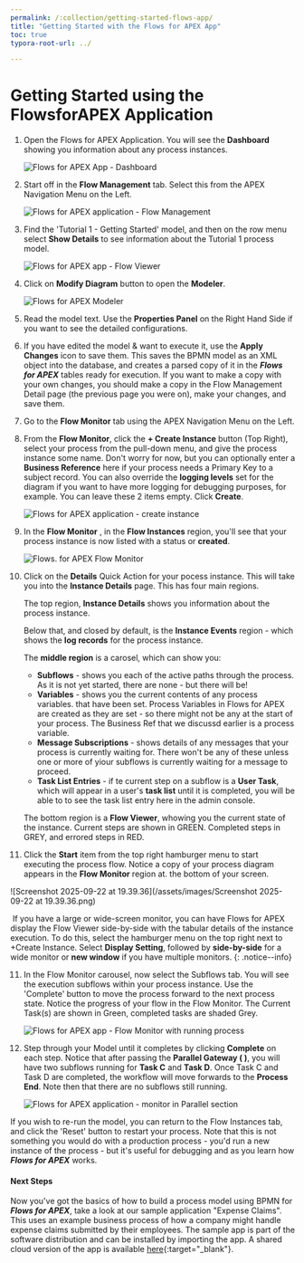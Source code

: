 ```yaml
---
permalink: /:collection/getting-started-flows-app/
title: "Getting Started with the Flows for APEX App"
toc: true
typora-root-url: ../

---
```


# Getting Started using the FlowsforAPEX Application

1. Open the Flows for APEX Application. You will see the **Dashboard** showing you information about any process instances.

   ![Flows for APEX App - Dashboard](/assets/images/f4a-app-tut-dashboard.png)

2. Start off in the **Flow Management** tab.  Select this from the APEX Navigation Menu on the Left.

   ![Flows for APEX application - Flow Management](/assets/images/f4a-app-tutorial-flow_mgmt.png)

3. Find the 'Tutorial 1 - Getting Started' model, and then on the row menu select **Show Details** to see information about the Tutorial 1 process model.

   ![Flows for APEX app - Flow Viewer](/assets/images/f4a-app-tutorial-flow-viewer.png)

4. Click on **Modify Diagram** button to open the **Modeler**.

   ![Flows for APEX Modeler](/assets/images/f4a-app-tutorial-modeler1.png)

5. Read the model text.  Use the **Properties Panel** on the Right Hand Side if you want to see the detailed configurations.

   

6. If you have edited the model & want to execute it, use the **Apply Changes** icon to save them.  This saves the BPMN model as an XML object into the database, and creates a parsed copy of it in the <b><i>Flows for APEX</i></b> tables ready for execution.  If you want to make a copy with your own changes, you should make a copy in the Flow Management Detail page (the previous page you were on), make your changes, and save them.

   

7. Go to the **Flow Monitor** tab using the APEX Navigation Menu on the Left.

   

8. From the **Flow Monitor**, click the **+ Create Instance** button (Top Right), select your process from the pull-down menu, and give the process instance some name.  Don't worry for now, but you can optionally enter a **Business Reference** here if your process needs a Primary Key to a subject record.  You can also override the **logging levels** set for the diagram if you want to have more logging for debugging purposes, for example.  You can leave these 2 items empty.  Click **Create**.

   ![Flows for APEX application - create instance](/assets/images/f4a-app-tutorial-create-instance.png)

9. In the **Flow Monitor** , in the **Flow Instances** region, you'll see that your process instance is now listed with a status or **created**.

   ![Flows. for APEX Flow Monitor](/assets/images/f4a-app-tutorial-flow-monitor-created.png)

10. Click on the **Details** Quick Action for your pocess instance.  This will take you into the **Instance Details** page.  This has four main regions.

    The top region, **Instance Details** shows you information about the process instance.

    Below that, and closed by default, is the **Instance Events** region - which shows the **log records** for the process instance.

    The **middle region** is a carosel, which can show you:

    - **Subflows** - shows you each of the active paths through the process.  As it is not yet started, there are none - but there will be!
    - **Variables** - shows you the current contents of any process variables. that have been set. Process Variables in Flows for APEX are created as they are set - so there might not be any at the start of your process.  The Business Ref that we discussd earlier is a process variable.
    - **Message Subscriptions** - shows details of any messages that your process is currently waiting for.  There won't be any of these unless one or more of yiour subflows is currently waiting for a message to proceed.
    - **Task List Entries** - if te current step on a subflow is a **User Task**, which will appear in a user's **task list** until it is completed, you will be able to to see the task list entry here in the admin console.

    The bottom region is a **Flow Viewer**, whowing you the current state of the instance.  Current steps are shown in GREEN.  Completed steps in GREY, and errored steps in RED.

11. Click the **Start** item from the top right hamburger menu to start executing the process flow.  Notice a copy of your process diagram appears  in the **Flow Monitor** region at. the bottom of your screen.

![Screenshot 2025-09-22 at 19.39.36](/assets/images/Screenshot 2025-09-22 at 19.39.36.png)

​	If you have a large or wide-screen monitor, you can have Flows for APEX display the Flow Viewer side-by-side with the tabular details of the instance execution.  To do this, select the hamburger menu on the top right next to +Create Instance.  Select **Display Setting**, followed by **side-by-side** for a wide monitor or **new window** if you have multiple monitors.
{: .notice--info}

11. In the Flow Monitor carousel, now select the Subflows tab.  You will see the execution subflows within your process instance.  Use the 'Complete' button to move the process forward to the next process state.  Notice the progress of your flow in the Flow Monitor.  The Current Task(s) are shown in Green, completed tasks are shaded Grey.

    ![Flows for APEX app - Flow Monitor with running process](/assets/images/f4a-app-tutorial-monitor-details-running.png)

12. Step through your Model until it completes by clicking **Complete** on each step.  Notice that after passing the **Parallel Gateway ( <span class="bpmn-icon bpmn-icon-gateway-parallel"></span> )**, you will have two subflows running for **Task C** and **Task D**.  Once Task C and Task D are completed, the workflow will move forwards to the **Process End**.  Note then that there are no subflows still running.

    ![Flows for APEX application - monitor in Parallel section](/assets/images/f4a-app-tutorial-monitor-parallel.png)

If you wish to re-run the model, you can return to the Flow Instances tab, and click the 'Reset' button to restart your process.  Note that this is not something you would do with a production process - you'd run a new instance of the process -  but it's useful for debugging and as you learn how <i><b>Flows for APEX</b></i> works.

#### Next Steps

Now you've got the basics of how to build a process model using BPMN for <b><i>Flows for APEX</i></b>, take a look at our sample application "Expense Claims".  This uses an example business process of how a company might handle expense claims submitted by their employees.
The sample app is part of the software distribution and can be installed by importing the app. A shared cloud version of the app is available [here](https://flowsforapex.com/preview/demo){:target="_blank"}.